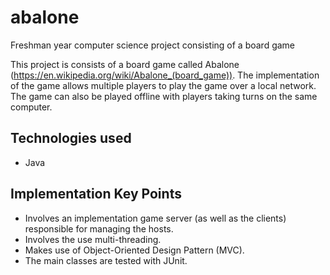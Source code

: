 # abalone
Freshman year computer science project consisting of a board game

This project is consists of a board game called Abalone (https://en.wikipedia.org/wiki/Abalone_(board_game)).
The implementation of the game allows multiple players to play the game over a local network.
The game can also be played offline with players taking turns on the same computer.

## Technologies used
* Java

## Implementation Key Points

* Involves an implementation game server (as well as the clients) responsible for managing the hosts. 
* Involves the use multi-threading.
* Makes use of Object-Oriented Design Pattern (MVC).
* The main classes are tested with JUnit.
